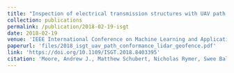 ```yaml
---
title: "Inspection of electrical transmission structures with UAV path conformance and lidar-based geofences"
collection: publications
permalink: /publication/2018-02-19-isgt
date: 2018-02-19
venue: 'IEEE International Conference on Machine Learning and Applications (ICMLA)'
paperurl: 'files/2018_isgt_uav_path_conformance_lidar_geofence.pdf'
link: 'https://doi.org/10.1109/ISGT.2018.8403395'
citation: 'Moore, Andrew J., Matthew Schubert, Nicholas Rymer, Swee Balachandran, Maria Consiglio, Cesar Munoz, <b>Joshua Smith</b>, Dexter Lewis, and Paul Schneide. &quot;Inspection of electrical transmission structures with UAV path conformance and lidar-based geofences.&quot; <i>IEEE Power &amp; Energy Society Innovative Smart Grid Technologies Conference (ISGT)</i>, Washington, DC, USA, 2018, pp. 1-5, doi: 10.1109/ISGT.2018.8403395.'
---
```


